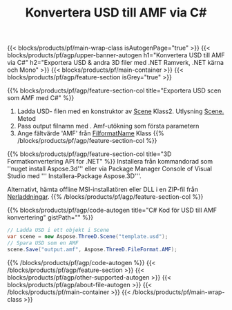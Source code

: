 ﻿---
title: Konvertera USD till AMF via C# 
description: Konvertera USD & andra 3D filer med .NET API
url: /sv/net/conversion/usd-to-amf/
family: 3d
platformtag: net
feature: conversion
informat: USD
outformat: AMF
otherformats: DRC PDF GLTF ASE AMF 3DS HTML JT 
---
{{< blocks/products/pf/main-wrap-class isAutogenPage="true" >}}
{{< blocks/products/pf/agp/upper-banner-autogen h1="Konvertera USD till AMF via C#" h2="Exportera USD & andra 3D filer med .NET Ramverk, .NET kärna och Mono" >}}
{{< blocks/products/pf/main-container >}}
{{< blocks/products/pf/agp/feature-section isGrey="true" >}}

{{% blocks/products/pf/agp/feature-section-col title="Exportera USD scen som AMF med C#" %}}
1. Ladda USD- filen med en konstruktor av [Scene](https://apireference.aspose.com/3d/net/aspose.threed/scene) Klass2. Utlysning [Scene.](https://apireference.aspose.com/3d/net/aspose.threed/scene/methods/save/index) Metod
3. Pass output filnamn med . Amf-utökning som första parametern
4. Ange fältvärde 'AMF' från [FilformatName](https://apireference.aspose.com/3d/net/aspose.threed/fileformat/fields/index) Klass
{{% /blocks/products/pf/agp/feature-section-col %}}

{{% blocks/products/pf/agp/feature-section-col title="3D Formatkonvertering API for .NET" %}}
Installera från kommandorad som ''nuget install Aspose.3d''' eller via Package Manager Console of Visual Studio med ''' Installera-Package Aspose.3D'''.

Alternativt, hämta offline MSI-installatören eller DLL i en ZIP-fil från [Nerladdningar](https://downloads.aspose.com/3d/net).
{{% /blocks/products/pf/agp/feature-section-col %}}

{{% blocks/products/pf/agp/code-autogen title="C# Kod för USD till AMF konvertering" gistPath="" %}}
```cs
// Ladda USD i ett objekt i Scene 
var scene = new Aspose.ThreeD.Scene("template.usd");
// Spara USD som en AMF 
scene.Save("output.amf", Aspose.ThreeD.FileFormat.AMF);

```
{{% /blocks/products/pf/agp/code-autogen %}}
{{< /blocks/products/pf/agp/feature-section >}}
{{< blocks/products/pf/agp/other-supported-autogen >}}
{{< blocks/products/pf/agp/about-file-autogen >}}
{{< /blocks/products/pf/main-container >}}
{{< /blocks/products/pf/main-wrap-class >}}